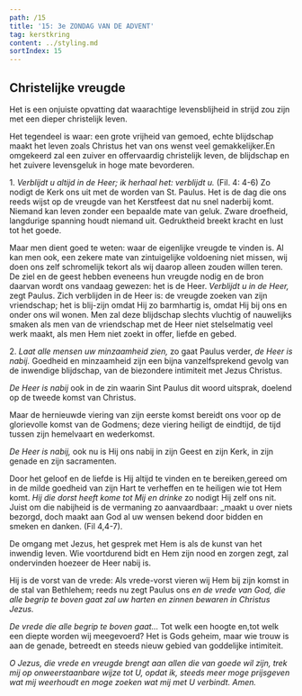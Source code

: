 ```yaml
---
path: /15
title: '15: 3e ZONDAG VAN DE ADVENT'
tag: kerstkring
content: ../styling.md
sortIndex: 15
---
```


## Christelijke vreugde

Het is een onjuiste opvatting dat waarachtige levensblijheid in strijd zou zijn met een dieper christelijk leven.

Het tegendeel is waar: een grote vrijheid van gemoed, echte blijdschap maakt het leven zoals Christus het van ons wenst veel gemakkelijker.En omgekeerd zal een zuiver en offervaardig christelijk leven, de blijdschap en het zuivere levensgeluk in hoge mate bevorderen.

1\. _Verblijdt u altijd in de Heer; ik herhaal het: verblijdt u._ (Fil. 4: 4-6) Zo nodigt de Kerk ons uit met de worden van St. Paulus. Het is de dag die ons reeds wijst op de vreugde van het Kerstfeest dat nu snel naderbij komt. Niemand kan leven zonder een bepaalde mate van geluk. Zware droefheid, langdurige spanning houdt niemand uit. Gedruktheid breekt kracht en lust tot het goede.

Maar men dient goed te weten: waar de eigenlijke vreugde te vinden is. Al kan men ook, een zekere mate van zintuigelijke voldoening niet missen, wij doen ons zelf schromelijk tekort als wij daarop alleen zouden willen teren. De ziel en de geest hebben eveneens hun vreugde nodig en de bron daarvan wordt ons vandaag gewezen: het is de Heer. _Verblijdt u in de Heer,_ zegt Paulus. Zich verblijden in de Heer is: de vreugde zoeken van zijn vriendschap; het is blij-zijn omdat Hij zo barmhartig is, omdat Hij bij ons en onder ons wil wonen. Men zal deze blijdschap slechts vluchtig of nauwelijks smaken als men van de vriendschap met de Heer niet stelselmatig veel werk maakt, als men Hem niet zoekt in offer, liefde en gebed.

2\. _Laat alle mensen uw minzaamheid zien,_ zo gaat Paulus verder, _de Heer is nabij._ Goedheid en minzaamheid zijn een bijna vanzelfsprekend gevolg van de inwendige blijdschap, van de biezondere intimiteit met Jezus Christus.

_De Heer is nabij_ ook in de zin waarin Sint Paulus dit woord uitsprak, doelend op de tweede komst van Christus.

Maar de hernieuwde viering van zijn eerste komst bereidt ons voor op de glorievolle komst van de Godmens; deze viering heiligt de eindtijd, de tijd tussen zijn hemelvaart en wederkomst.

_De Heer is nabij,_ ook nu is Hij ons nabij in zijn Geest en zijn Kerk, in zijn genade en zijn sacramenten.

Door het geloof en de liefde is Hij altijd te vinden en te bereiken,gereed om in de milde goedheid van zijn Hart te verheffen en te heiligen wie tot Hem komt. _Hij die dorst heeft kome tot Mij en drinke_ zo nodigt Hij zelf ons nit. Juist om die nabijheid is de vermaning zo aanvaardbaar: _maakt u over niets bezorgd, doch maakt aan God al uw wensen bekend door bidden en smeken en danken. (Fil 4,4-7).

De omgang met Jezus, het gesprek met Hem is als de kunst van het inwendig leven. Wie voortdurend bidt en Hem zijn nood en zorgen zegt, zal ondervinden hoezeer de Heer nabij is.

Hij is de vorst van de vrede: Als vrede-vorst vieren wij Hem bij zijn komst in de stal van Bethlehem; reeds nu zegt Paulus ons _en de vrede van God, die alle begrip te boven gaat zal uw harten en zinnen bewaren in Christus Jezus._

_De vrede die alle begrip te boven gaat..._ Tot welk een hoogte en,tot welk een diepte worden wij meegevoerd? Het is Gods geheim, maar wie trouw is aan de genade, betreedt en steeds nieuw gebied van goddelijke intimiteit.

_O Jezus, die vrede en vreugde brengt aan allen die van goede wil zijn, trek mij op onweerstaanbare wijze tot U, opdat ik, steeds meer moge prijsgeven wat mij weerhoudt en moge zoeken wat mij met U verbindt. Amen._
